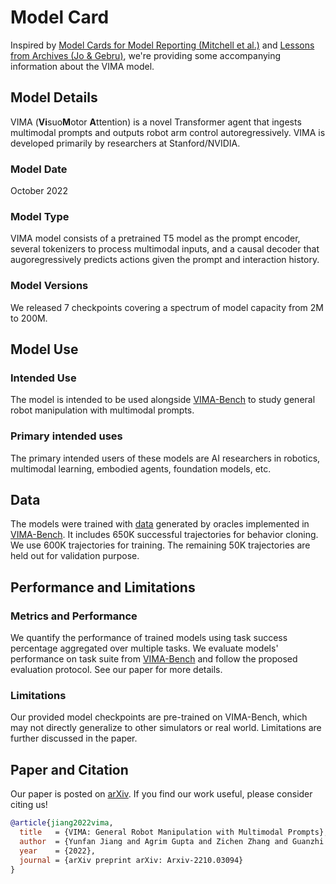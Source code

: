# Model Card

Inspired by [Model Cards for Model Reporting (Mitchell et al.)](https://arxiv.org/abs/1810.03993) and [Lessons from Archives (Jo & Gebru)](https://arxiv.org/abs/1912.10389), we're providing some accompanying information about the VIMA model.

## Model Details
VIMA (**Vi**suo**M**otor **A**ttention) is a novel Transformer agent that ingests multimodal prompts and outputs robot arm control autoregressively. VIMA is developed primarily by researchers at Stanford/NVIDIA.

### Model Date
October 2022

### Model Type
VIMA model consists of a pretrained T5 model as the prompt encoder, several tokenizers to process multimodal inputs, and a causal decoder that augoregressively predicts actions given the prompt and interaction history.

### Model Versions
We released 7 checkpoints covering a spectrum of model capacity from 2M to 200M.

## Model Use

### Intended Use
The model is intended to be used alongside [VIMA-Bench](https://github.com/vimalabs/VimaBench) to study general robot manipulation with multimodal prompts.


### Primary intended uses
The primary intended users of these models are AI researchers in robotics, multimodal learning, embodied agents, foundation models, etc.

## Data
The models were trained with [data](https://doi.org/10.5281/zenodo.7127587) generated by oracles implemented in [VIMA-Bench](https://github.com/vimalabs/VimaBench). It includes 650K successful trajectories for behavior cloning. We use 600K trajectories for training. The remaining 50K trajectories are held out for validation purpose.

## Performance and Limitations
### Metrics and Performance
We quantify the performance of trained models using task success percentage aggregated over multiple tasks. We evaluate models' performance on task suite from [VIMA-Bench](https://github.com/vimalabs/VimaBench) and follow the proposed evaluation protocol. See our paper for more details.

### Limitations
Our provided model checkpoints are pre-trained on VIMA-Bench, which may not directly generalize to other simulators or real world. Limitations are further discussed in the paper.

## Paper and Citation

Our paper is posted on [arXiv](https://arxiv.org/abs/2210.03094). If you find our work useful, please consider citing us!

```bibtex
@article{jiang2022vima,
  title   = {VIMA: General Robot Manipulation with Multimodal Prompts},
  author  = {Yunfan Jiang and Agrim Gupta and Zichen Zhang and Guanzhi Wang and Yongqiang Dou and Yanjun Chen and Li Fei-Fei and Anima Anandkumar and Yuke Zhu and Linxi Fan},
  year    = {2022},
  journal = {arXiv preprint arXiv: Arxiv-2210.03094}
}
```
